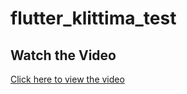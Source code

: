# flutter_klittima_test

## Watch the Video

[Click here to view the video](https://github.com/anniemark2522/klittima-flutter-test/raw/main/To-do-List.webm)
